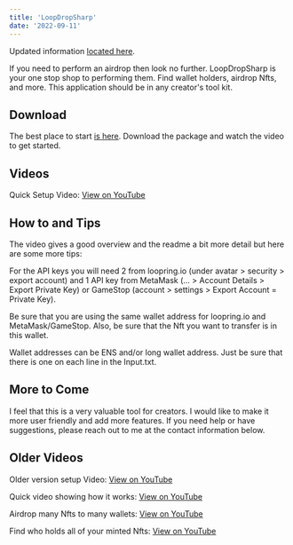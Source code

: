 ```yaml
---
title: 'LoopDropSharp'
date: '2022-09-11'
---
```


Updated information [located here](https://cobmin.io/posts/Maize).

If you need to perform an airdrop then look no further. LoopDropSharp is your one stop shop to performing them. Find wallet holders, airdrop Nfts, and more. This application should be in any creator's tool kit.

## Download

The best place to start [is here](https://github.com/cobmin/LoopDropSharp/blob/master/README.md). Download the package and watch the video to get started.

## Videos
Quick Setup Video: [View on YouTube](https://youtu.be/P0EvuxfpCR4)

## How to and Tips

The video gives a good overview and the readme a bit more detail but here are some more tips:

For the API keys you will need 2 from loopring.io (under avatar > security > export account) and 1 API key from MetaMask (... > Account Details > Export Private Key) or GameStop (account > settings > Export Account = Private Key).

Be sure that you are using the same wallet address for loopring.io and MetaMask/GameStop. Also, be sure that the Nft you want to transfer is in this wallet. 

Wallet addresses can be ENS and/or long wallet address. Just be sure that there is one on each line in the Input.txt.

## More to Come

I feel that this is a very valuable tool for creators. I would like to make it more user friendly and add more features. If you need help or have suggestions, please reach out to me at the contact information below. 

## Older Videos
Older version setup Video: [View on YouTube](https://youtu.be/Bkl6BwfA6jE)

Quick video showing how it works: [View on YouTube](https://youtu.be/RQrqEX8zcpY)

Airdrop many Nfts to many wallets: [View on YouTube](https://youtu.be/g11b9PUtTJM)

Find who holds all of your minted Nfts: [View on YouTube](https://youtu.be/03yiYSBLpSk)